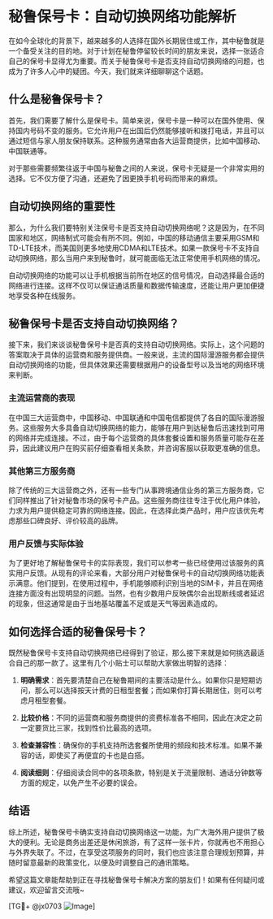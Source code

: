 # 秘鲁保号卡：自动切换网络功能解析

在如今全球化的背景下，越来越多的人选择在国外长期居住或工作，其中秘鲁就是一个备受关注的目的地。对于计划在秘鲁停留较长时间的朋友来说，选择一张适合自己的保号卡显得尤为重要。而关于秘鲁保号卡是否支持自动切换网络的问题，也成为了许多人心中的疑团。今天，我们就来详细聊聊这个话题。

## 什么是秘鲁保号卡？

首先，我们需要了解什么是保号卡。简单来说，保号卡是一种可以在国外使用、保持国内号码不变的服务。它允许用户在出国后仍然能够接听和拨打电话，并且可以通过短信与家人朋友保持联系。这种服务通常由各大运营商提供，比如中国移动、中国联通等。

对于那些需要频繁往返于中国与秘鲁之间的人来说，保号卡无疑是一个非常实用的选择。它不仅方便了沟通，还避免了因更换手机号码而带来的麻烦。

## 自动切换网络的重要性

那么，为什么我们要特别关注保号卡是否支持自动切换网络呢？这是因为，在不同国家和地区，网络制式可能会有所不同。例如，中国的移动通信主要采用GSM和TD-LTE技术，而美国则更多地使用CDMA和LTE技术。如果一款保号卡不支持自动切换网络，那么当用户来到秘鲁时，就可能面临无法正常使用手机网络的情况。

自动切换网络的功能可以让手机根据当前所在地区的信号情况，自动选择最合适的网络进行连接。这样不仅可以保证通话质量和数据传输速度，还能让用户更加便捷地享受各种在线服务。

## 秘鲁保号卡是否支持自动切换网络？

接下来，我们来谈谈秘鲁保号卡是否真的支持自动切换网络。实际上，这个问题的答案取决于具体的运营商和服务提供商。一般来说，主流的国际漫游服务都会提供自动切换网络的功能，但具体效果还需要根据用户的设备型号以及当地的网络环境来判断。

### 主流运营商的表现

在中国三大运营商中，中国移动、中国联通和中国电信都提供了各自的国际漫游服务。这些服务大多具备自动切换网络的能力，能够在用户到达秘鲁后迅速找到可用的网络并完成连接。不过，由于每个运营商的具体套餐设置和服务质量可能存在差异，因此建议用户在购买前仔细查看相关条款，并咨询客服以获取更准确的信息。

### 其他第三方服务商

除了传统的三大运营商之外，还有一些专门从事跨境通信业务的第三方服务商，它们同样推出了针对秘鲁市场的保号卡产品。这些服务商往往专注于优化用户体验，力求为用户提供稳定可靠的网络连接。因此，在选择此类产品时，用户应该优先考虑那些口碑良好、评价较高的品牌。

### 用户反馈与实际体验

为了更好地了解秘鲁保号卡的实际表现，我们可以参考一些已经使用过该服务的真实用户反馈。从现有的评论来看，大部分用户对秘鲁保号卡的自动切换网络功能表示满意。他们提到，在使用过程中，手机能够顺利识别当地的SIM卡，并且在网络连接方面没有出现明显的问题。当然，也有少数用户反映偶尔会出现断线或者延迟的现象，但这通常是由于当地基站覆盖不足或是天气等因素造成的。

## 如何选择合适的秘鲁保号卡？

既然秘鲁保号卡支持自动切换网络已经得到了验证，那么接下来就是如何挑选最适合自己的那一款了。这里有几个小贴士可以帮助大家做出明智的选择：

1. **明确需求**：首先要清楚自己在秘鲁期间的主要活动是什么。如果你只是短期访问，那么可以选择按天计费的日租型套餐；而如果你打算长期居住，则可以考虑月租型套餐。
   
2. **比较价格**：不同的运营商和服务商提供的资费标准各不相同，因此在决定之前一定要货比三家，找到性价比最高的选项。
   
3. **检查兼容性**：确保你的手机支持所选套餐所使用的频段和技术标准。如果不兼容的话，即使买了再便宜的卡也是白搭。
   
4. **阅读细则**：仔细阅读合同中的各项条款，特别是关于流量限制、通话分钟数等方面的规定，以免产生不必要的误会。

## 结语

综上所述，秘鲁保号卡确实支持自动切换网络这一功能，为广大海外用户提供了极大的便利。无论是商务出差还是休闲旅游，有了这样一张卡片，你就再也不用担心与外界失联了。不过，在享受这项服务的同时，我们也应该注意合理规划预算，并随时留意最新的政策变化，以便及时调整自己的通讯策略。

希望这篇文章能帮助到正在寻找秘鲁保号卡解决方案的朋友们！如果有任何疑问或建议，欢迎留言交流哦~

[TG💪+ @jx0703 ![Image](https://github.com/user-attachments/assets/dbca1d08-cadb-493c-b0ec-ad6f7a83f270)]